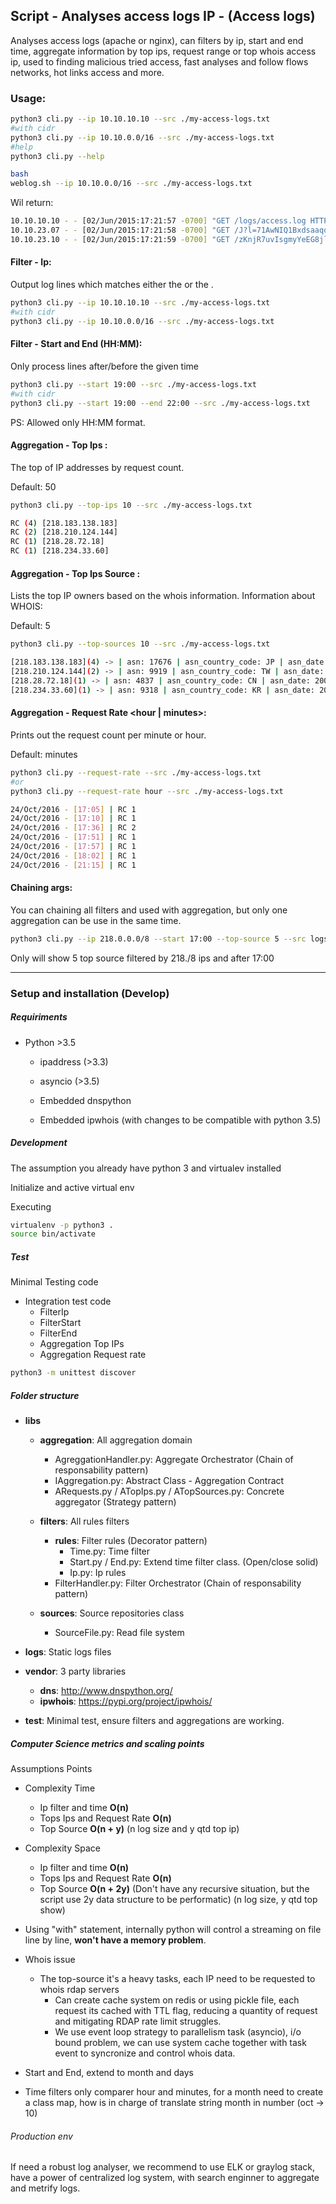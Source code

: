 
## Script - Analyses access logs IP - (Access logs)

Analyses access logs (apache or nginx), can filters by ip, start and end time, aggregate information by top ips, request range or top whois access ip, used to finding malicious tried access, fast analyses and follow flows networks, hot links access and more.

### Usage:
```bash
python3 cli.py --ip 10.10.10.10 --src ./my-access-logs.txt
#with cidr 
python3 cli.py --ip 10.10.0.0/16 --src ./my-access-logs.txt
#help
python3 cli.py --help

bash
weblog.sh --ip 10.10.0.0/16 --src ./my-access-logs.txt
```

Wil return:
```bash
10.10.10.10 - - [02/Jun/2015:17:21:57 -0700] "GET /logs/access.log HTTP/1.1" 200 54049 "http://prograf1mgwuf.forumcircle.com" "Mozilla/5.0 (Windows NT 6.1; WOW64) AppleWebKit/537.36 (KHTML, like Gecko) Chrome/33.0.1750.146 Safari/537.36" "redlug.com"
10.10.23.07 - - [02/Jun/2015:17:21:58 -0700] "GET /J?l=71AwNIQ1Bxdsaaqq HTTP/1.1" 404 73 "-" "Mozilla/4.0 (compatible; MSIE 8.0; Win32)" "redlug.com"
10.10.23.10 - - [02/Jun/2015:17:21:59 -0700] "GET /zKnjR7uvIsgmyYeEG8jl1T/Odzg HTTP/1.1" 404 73 "-" "Mozilla/4.0 (compatible; MSIE 8.0; Win32)" "redlug.com"
```

#### Filter - Ip:

Output log lines which matches either the <IP address> or the <IP range CIDR>.

```bash
python3 cli.py --ip 10.10.10.10 --src ./my-access-logs.txt
#with cidr 
python3 cli.py --ip 10.10.0.0/16 --src ./my-access-logs.txt
```


#### Filter - Start and End (HH:MM):

Only process lines after/before the given time

```bash
python3 cli.py --start 19:00 --src ./my-access-logs.txt
#with cidr 
python3 cli.py --start 19:00 --end 22:00 --src ./my-access-logs.txt
```

PS: Allowed only HH:MM format.


#### Aggregation - Top Ips <Number>:

The top <Number> of IP addresses by request count.

Default: 50

```bash
python3 cli.py --top-ips 10 --src ./my-access-logs.txt
```

```bash
RC (4) [218.183.138.183]
RC (2) [218.210.124.144]
RC (1) [218.28.72.18]
RC (1) [218.234.33.60]
```


#### Aggregation - Top Ips Source <Number>:

Lists the top <Number> IP owners based on the whois information. Information about WHOIS:

Default: 5

```bash
python3 cli.py --top-sources 10 --src ./my-access-logs.txt
```

```bash
[218.183.138.183](4) -> | asn: 17676 | asn_country_code: JP | asn_date: 2001-10-10 | asn_description: GIGAINFRA Softbank BB Corp., JP | asn_registry: apnic | entities: ['IRT-SOFTBANK-JP', 'SA421-AP']
[218.210.124.144](2) -> | asn: 9919 | asn_country_code: TW | asn_date: 2005-07-07 | asn_description: NCIC-TW New Century InfoComm Tech Co., Ltd., TW | asn_registry: apnic | entities: []
[218.28.72.18](1) -> | asn: 4837 | asn_country_code: CN | asn_date: 2001-04-12 | asn_description: CHINA169-BACKBONE CHINA UNICOM China169 Backbone, CN | asn_registry: apnic | entities: ['CH1302-AP', 'WW444-AP', 'IRT-CU-CN']
[218.234.33.60](1) -> | asn: 9318 | asn_country_code: KR | asn_date: 2002-04-30 | asn_description: SKB-AS SK Broadband Co Ltd, KR | asn_registry: apnic | entities: ['IM670-AP', 'IRT-KRNIC-KR']
```

#### Aggregation - Request Rate <hour | minutes>:

Prints out the request count per minute or hour.

Default: minutes

```bash
python3 cli.py --request-rate --src ./my-access-logs.txt
#or
python3 cli.py --request-rate hour --src ./my-access-logs.txt
```

```bash
24/Oct/2016 - [17:05] | RC 1
24/Oct/2016 - [17:10] | RC 1
24/Oct/2016 - [17:36] | RC 2
24/Oct/2016 - [17:51] | RC 1
24/Oct/2016 - [17:57] | RC 1
24/Oct/2016 - [18:02] | RC 1
24/Oct/2016 - [21:15] | RC 1
```

#### Chaining args:

You can chaining all filters and used with aggregation, but only one aggregation can be use in the same time.

```bash
python3 cli.py --ip 218.0.0.0/8 --start 17:00 --top-source 5 --src logs/sre_test_log.txt
```

Only will show 5 top source filtered by 218./8 ips and after 17:00

-------

### Setup and installation (Develop)

##### Requiriments
* Python >3.5
    * ipaddress (>3.3)
    * asyncio (>3.5)
    
    * Embedded dnspython
    * Embedded ipwhois (with changes to be compatible with python 3.5)


##### Development

The assumption you already have python 3 and virtualev installed

Initialize and active virtual env

Executing

```bash
virtualenv -p python3 .
source bin/activate
```

##### Test

Minimal Testing code

- Integration test code
    - FilterIp
    - FilterStart
    - FilterEnd
    - Aggregation Top IPs
    - Aggregation Request rate

```bash
python3 -m unittest discover
```

##### Folder structure

- **libs**
    - **aggregation**: All aggregation domain
        - AgreggationHandler.py: Aggregate Orchestrator (Chain of responsability pattern)
        - IAggregation.py: Abstract Class - Aggregation Contract
        - ARequests.py / ATopIps.py / ATopSources.py: Concrete aggregator (Strategy pattern)
        
    - **filters**: All rules filters
        - **rules**: Filter rules (Decorator pattern)
            - Time.py: Time filter
            - Start.py / End.py: Extend time filter class. (Open/close solid)
            - Ip.py: Ip rules
        - FilterHandler.py: Filter Orchestrator (Chain of responsability pattern)
        
    - **sources**: Source repositories class
        - SourceFile.py: Read file system

- **logs**: Static logs files
- **vendor**: 3 party libraries
    - **dns**: http://www.dnspython.org/
    - **ipwhois**: https://pypi.org/project/ipwhois/
    
- **test**: Minimal test, ensure filters and aggregations are working.

##### Computer Science metrics and scaling points

Assumptions Points

- Complexity Time
    - Ip filter and time **O(n)**
    - Tops Ips and Request Rate **O(n)**
    - Top Source **O(n + y)** (n log size and y qtd top ip)
    
- Complexity Space
    - Ip filter and time **O(n)**
    - Tops Ips and Request Rate **O(n)**
    - Top Source **O(n + 2y)** (Don't have any recursive situation, 
    but the script use 2y data structure to be performatic) (n log size, y qtd top show)
    
- Using "with" statement, internally python will control a streaming on file line by line, 
**won't have a memory problem**.
 
- Whois issue
    - The top-source it's a heavy tasks, each IP need to be requested to whois rdap servers
        - Can create cache system on redis or using pickle file, each request its cached with TTL flag, 
    reducing a quantity of request and mitigating RDAP rate limit struggles.
        - We use event loop strategy to parallelism task (asyncio), i/o bound problem, we can use system cache 
        together with task event to syncronize and control whois data.
    
- Start and End, extend to month and days
- Time filters only comparer hour and minutes, for a month need to create a class map, how is in charge of translate string month in number (oct -> 10)

###### Production env

If need a robust log analyser, we recommend to use ELK or graylog stack, have a power of centralized log system, 
with search enginner to aggregate and metrify logs.